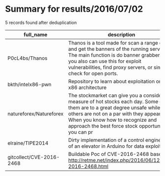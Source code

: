 
# Summary for results/2016/07/02
    
5 records found after deduplication

| full_name | description | html_url | matched_list | matched_count | pushed_at | size | stargazers_count | language | forks_count |
|--------------------------|------------------------------------------------------------------------------------------------------------------------------------------------------------------------------------------------------------------------------------------------------------------|---------------------------------------------|----------------------|-----------------|---------------------------|--------|--------------------|------------|---------------|
| P0cL4bs/Thanos | Thanos is a tool made for scan a range of IP's and get the banners of the running services. The main function is do banner grabber, but you also can use this for exploit vulnerabilities, find proxy servers, or simply check for open ports. | https://github.com/P0cL4bs/Thanos | ['exploit'] | 1 | 2016-07-02 16:57:53+00:00 | 11 | 42 | C | 22 |
| bkth/intelx86-pwn | Repository to learn about exploitation on Intel x86 architecture | https://github.com/bkth/intelx86-pwn | ['exploit'] | 1 | 2016-07-02 17:05:53+00:00 | 12 | 4 | Python | 3 |
| natureforex/Natureforex | The stockmarket can give you a considerable measure of hot stocks each day. Some of them are to a great degree unsafe while others are not on a par with they appear. When you know how to recognize and approach the best force stock opportuntites, you can pr | https://github.com/natureforex/Natureforex | ['exploit'] | 1 | 2016-07-02 06:17:13+00:00 | 1 | 0 | | 0 |
| elraine/TIPE2014 | Dirty implementation of a control engineering of an elevator in Arduino for data exploitation | https://github.com/elraine/TIPE2014 | ['exploit'] | 1 | 2016-07-02 08:24:33+00:00 | 4 | 0 | C++ | 0 |
| gitcollect/CVE-2016-2468 | Buildable Poc of CVE-2016-2468 based on http://retme.net/index.php/2016/06/12/CVE-2016-2468.html | https://github.com/gitcollect/CVE-2016-2468 | ['cve poc', 'cve-2'] | 2 | 2016-07-02 10:34:52+00:00 | 1 | 0 | C | 0 |
